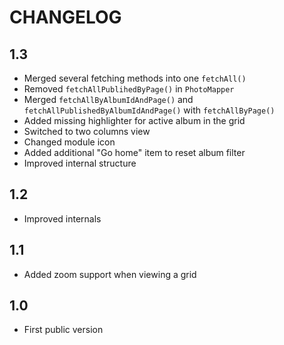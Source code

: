 CHANGELOG
=========

1.3
---

 * Merged several fetching methods into one `fetchAll()`
 * Removed `fetchAllPublihedByPage()` in `PhotoMapper`
 * Merged `fetchAllByAlbumIdAndPage()` and `fetchAllPublishedByAlbumIdAndPage()` with `fetchAllByPage()`
 * Added missing highlighter for active album in the grid
 * Switched to two columns view
 * Changed module icon
 * Added additional "Go home" item to reset album filter
 * Improved internal structure

1.2
---

 * Improved internals

1.1
---

 * Added zoom support when viewing a grid

1.0
---

 * First public version